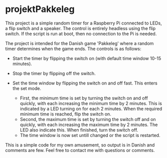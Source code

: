 # projektPakkeleg
This project is a simple random timer for a Raspberry Pi connected to LEDs, a flip switch and a speaker. The control is entirely headless using the flip switch. If the script is run at boot, then no connection to the Pi is needed.

The project is intended for the Danish game 'Pakkeleg' where a random timer determines when the game ends.
The controls is as follows:

- Start the timer by flipping the switch on (with default time window 10-15 minutes).

- Stop the timer by flipping off the switch.

- Set the time window by flipping the switch on and off fast. This enters the set mode. 

  - First, the minimum time is set by turning the switch on and off quickly, with each increasing the minimum time by 2 minutes. This is indicated by a LED turning on for each 2 minutes. When the required minimum time is reached, flip the switch on.
  - Second, the maximum time is set by turning the switch off and on quickly, with each increasing the maximum time by 2 minutes. The LED also indicate this. When finished, turn the switch off.
  - The time window is now set untill changed or the script is restarted.


This is a simple code for my own amusement, so output is in Danish and comments are few. Feel free to contact me with questions or comments.


